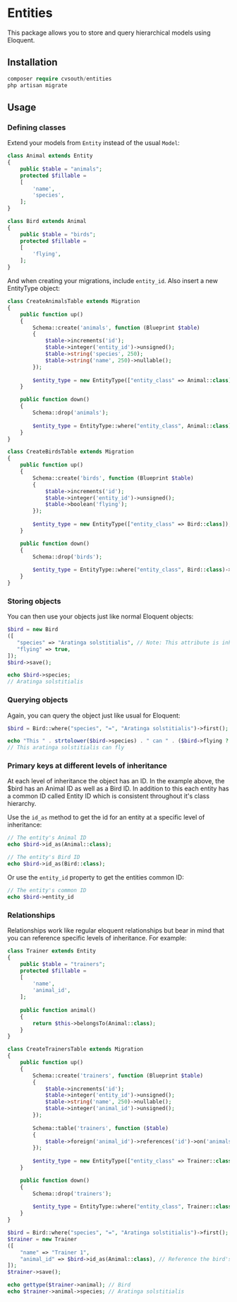 # Entities

This package allows you to store and query hierarchical models using Eloquent.

## Installation

```php
composer require cvsouth/entities
php artisan migrate
```

## Usage

### Defining classes

Extend your models from `Entity` instead of the usual `Model`:

```php
class Animal extends Entity
{
    public $table = "animals";
    protected $fillable =
    [
        'name',
        'species',
    ];
}
```

```php
class Bird extends Animal
{
    public $table = "birds";
    protected $fillable =
    [
        'flying',
    ];
}
```

And when creating your migrations, include `entity_id`. Also insert a new EntityType object:

```php
class CreateAnimalsTable extends Migration
{
    public function up()
    {
        Schema::create('animals', function (Blueprint $table)
        {
            $table->increments('id');
            $table->integer('entity_id')->unsigned();
            $table->string('species', 250);
            $table->string('name', 250)->nullable();
        });
        
        $entity_type = new EntityType(["entity_class" => Animal::class]); $entity_type->save();
    }

    public function down()
    {
        Schema::drop('animals');
                
        $entity_type = EntityType::where("entity_class", Animal::class)->first(); if($entity_type) EntityType::destroy([$entity_type->id]);
    }
}
```

```php
class CreateBirdsTable extends Migration
{
    public function up()
    {
        Schema::create('birds', function (Blueprint $table)
        {
            $table->increments('id');
            $table->integer('entity_id')->unsigned();
            $table->boolean('flying');
        });
        
        $entity_type = new EntityType(["entity_class" => Bird::class]); $entity_type->save();
    }

    public function down()
    {
        Schema::drop('birds');
        
        $entity_type = EntityType::where("entity_class", Bird::class)->first(); if($entity_type) EntityType::destroy([$entity_type->id]);
    }
}
```

### Storing objects

You can then use your objects just like normal Eloquent objects:

```php
$bird = new Bird
([
   "species" => "Aratinga solstitialis", // Note: This attribute is inherited from Animal
   "flying" => true,
]);
$bird->save();

echo $bird->species;
// Aratinga solstitialis
```

### Querying objects

Again, you can query the object just like usual for Eloquent:

```php
$bird = Bird::where("species", "=", "Aratinga solstitialis")->first();

echo "This " . strtolower($bird->species) . " can " . ($bird->flying ? "" : "not ") . "fly";
// This aratinga solstitialis can fly 
```

### Primary keys at different levels of inheritance

At each level of inheritance the object has an ID. In the example above, the $bird has an Animal ID as well as a Bird ID. In addition to this each entity has a common ID called Entity ID which is consistent throughout it's class hierarchy.

Use the `id_as` method to get the id for an entity at a specific level of inheritance:

```php
// The entity's Animal ID
echo $bird->id_as(Animal::class);

// The entity's Bird ID
echo $bird->id_as(Bird::class);
```

Or use the `entity_id` property to get the entities common ID:

```php
// The entity's common ID
echo $bird->entity_id
```

### Relationships

Relationships work like regular eloquent relationships but bear in mind that you can reference specific levels of inheritance. For example:

```php
class Trainer extends Entity
{
    public $table = "trainers";
    protected $fillable =
    [
        'name',
        'animal_id',
    ];
    
    public function animal()
    {
        return $this->belongsTo(Animal::class);
    }
}
```

```php
class CreateTrainersTable extends Migration
{
    public function up()
    {
        Schema::create('trainers', function (Blueprint $table)
        {
            $table->increments('id');
            $table->integer('entity_id')->unsigned();
            $table->string('name', 250)->nullable();
            $table->integer('animal_id')->unsigned();
        });
        
        Schema::table('trainers', function ($table)
        {
            $table->foreign('animal_id')->references('id')->on('animals')->onDelete('cascade');
        });
        
        $entity_type = new EntityType(["entity_class" => Trainer::class]); $entity_type->save();
    }

    public function down()
    {
        Schema::drop('trainers');
                
        $entity_type = EntityType::where("entity_class", Trainer::class)->first(); if($entity_type) EntityType::destroy([$entity_type->id]);
    }
}
```

```php
$bird = Bird::where("species", "=", "Aratinga solstitialis")->first();
$trainer = new Trainer
([
    "name" => "Trainer 1",
    "animal_id" => $bird->id_as(Animal::class), // Reference the bird's Animal ID
]);
$trainer->save();

echo gettype($trainer->animal); // Bird
echo $trainer->animal->species; // Aratinga solstitialis
```
